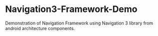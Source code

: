 # Navigation3-Framework-Demo
Demonstration of Navigation Framework using Navigation 3 library from android architecture components.
